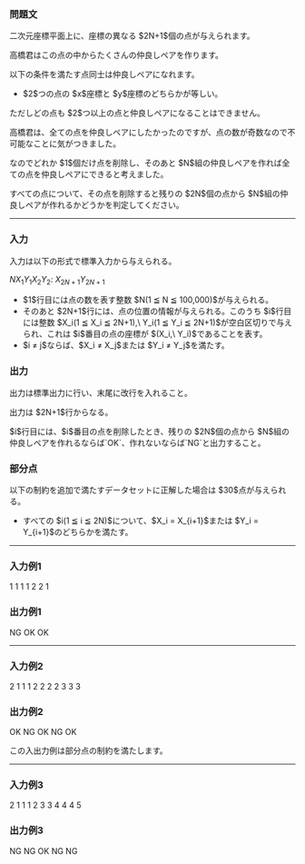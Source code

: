 
<div>

<div>

<div>

<section>

### **問題文**

<p>
二次元座標平面上に、座標の異なる $2N+1$個の点が与えられます。
</p>

<p>
高橋君はこの点の中からたくさんの仲良しペアを作ります。
</p>

<p>
以下の条件を満たす点同士は仲良しペアになれます。
</p>

<ul>

<li>
$2$つの点の $x$座標と $y$座標のどちらかが等しい。
</li>

</ul>

<p>
ただしどの点も $2$つ以上の点と仲良しペアになることはできません。
</p>

<p>
高橋君は、全ての点を仲良しペアにしたかったのですが、点の数が奇数なので不可能なことに気がつきました。
</p>

<p>
なのでどれか $1$個だけ点を削除し、そのあと $N$組の仲良しペアを作れば全ての点を仲良しペアにできると考えました。
</p>

<p>
すべての点について、その点を削除すると残りの $2N$個の点から $N$組の仲良しペアが作れるかどうかを判定してください。
</p>

</section>

</div>

---

<div>

<div>

<section>

### **入力**

<p>
入力は以下の形式で標準入力から与えられる。
</p>

<div>

$N$$X_1$$Y_1$$X_2$$Y_2$:
$X_{2N+1}$$Y_{2N+1}$
</div>

<ul>

<li>
$1$行目には点の数を表す整数 $N(1 ≦ N ≦ 100,000)$が与えられる。
</li>

<li>
そのあと $2N+1$行には、点の位置の情報が与えられる。このうち $i$行目には整数 $X_i(1 ≦ X_i ≦ 2N+1),\ Y_i(1 ≦ Y_i ≦ 2N+1)$が空白区切りで与えられ、これは $i$番目の点の座標が $(X_i,\ Y_i)$であることを表す。
</li>

<li>
$i ≠ j$ならば、$X_i ≠ X_j$または $Y_i ≠ Y_j$を満たす。
</li>

</ul>

</section>

</div>

<div>

<section>

### **出力**

<p>
出力は標準出力に行い、末尾に改行を入れること。
</p>

<p>
出力は $2N+1$行からなる。
</p>

<p>
$i$行目には、$i$番目の点を削除したとき、残りの $2N$個の点から $N$組の仲良しペアを作れるならば`OK`、作れないならば`NG`と出力すること。
</p>

</section>

</div>

<div>

<section>

### **部分点**

<p>
以下の制約を追加で満たすデータセットに正解した場合は $30$点が与えられる。
</p>

<ul>

<li>
すべての $i(1 ≦ i ≦ 2N)$について、$X_i = X_{i+1}$または $Y_i = Y_{i+1}$のどちらかを満たす。
</li>

</ul>

</section>

</div>

</div>

---

<div>

<section>

### **入力例1**

<div>

1
1 1
1 2
2 1

</div>

</section>

</div>

<div>

<section>

### **出力例1**

<div>

NG
OK
OK

</div>

</section>

</div>

---

<div>

<section>

### **入力例2**

<div>

2
1 1
1 2
2 2
2 3
3 3

</div>

</section>

</div>

<div>

<section>

### **出力例2**

<div>

OK
NG
OK
NG
OK

</div>

<p>
この入出力例は部分点の制約を満たします。
</p>

</section>

</div>

---

<div>

<section>

### **入力例3**

<div>

2
1 1
1 2
3 3
4 4
4 5

</div>

</section>

</div>

<div>

<section>

### **出力例3**

<div>

NG
NG
OK
NG
NG

</div>

</section>

</div>

</div>

</div>
